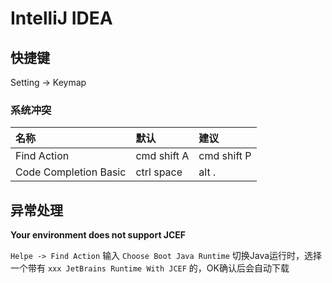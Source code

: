 # IntelliJ IDEA



## 快捷键

Setting -> Keymap 

### 系统冲突

| 名称                  | 默认        | 建议        |
| :-------------------- | :---------- | :---------- |
| Find Action           | cmd shift A | cmd shift P |
| Code Completion Basic | ctrl space  | alt .       |

## 异常处理

**Your environment does not support JCEF**  

`Helpe -> Find Action` 输入 `Choose Boot Java Runtime` 切换Java运行时，选择一个带有 `xxx JetBrains Runtime With JCEF` 的，OK确认后会自动下载  
